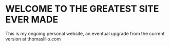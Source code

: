 # WELCOME TO THE GREATEST SITE EVER MADE

This is my ongoing personal website, an eventual upgrade from the current version at thomaslillo.com
